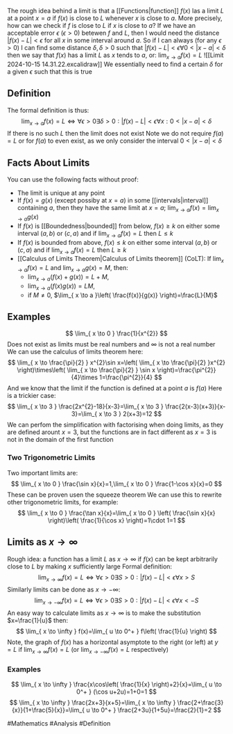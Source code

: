 The rough idea behind a limit is that a [[Functions|function]] $f(x)$ las a limit $L$ at a point $x=a$ if $f(x)$ is close to $L$ whenever $x$ is close to $a$. More precisely, how can we check if $f$ is close to $L$ if $x$ is close to $a$? If we have an acceptable error $\epsilon$ ($\epsilon>0$) betewen $f$ and $L$, then I would need the distance $|f(x)-L|<\epsilon$ for all $x$ in some interval around $a$. So if I can always (for any $\epsilon>0$) I can find some distance $\delta,\delta>0$ such that $|f(x)-L|<\epsilon \forall 0<|x-a|<\delta$ then we say that $f(x)$ has a limit $L$ as $x$ tends to $a$, or: $\lim_{ x \to a }f(x)=L$
![[Limit 2024-10-15 14.31.22.excalidraw]]
We essentially need to find a certain $\delta$ for a given $\epsilon$ such that this is true
## Definition
The formal definition is thus:
$$
\lim_{ x \to a } f(x)=L\iff \forall\epsilon>0\exists\delta>0:|f(x)-L|<\epsilon \forall x :0<|x-a|<\delta
$$
If there is no such $L$ then the limit does not exist
Note we do not require $f(a)=L$ or for $f(a)$ to even exist, as we only consider the interval $0<|x-a|<\delta$
## Facts About Limits
You can use the following facts without proof:
- The limit is unique at any point
- If $f(x)=g(x)$ (except possiby at $x=a$) in some [[intervals|interval]] containing $a$, then they have the same limit at $x=a$; $\lim_{ x \to a }f(x)=\lim_{ x \to a }g(x)$
- If $f(x)$ is [[Boundedness|bounded]] from below, $f(x)\geq k$ on either some interval $(a,b)$ or $(c,a)$ and if $\lim_{ x \to a }f(x)=L$ then $L\leq k$
- If $f(x)$ is bounded from above, $f(x)\leq k$ on either some interval $(a,b)$ or $(c,a)$ and if $\lim_{ x \to a }f(x)=L$ then $L\geq k$
- [[Calculus of Limits Theorem|Calculus of Limits theorem]] (CoLT): If $\lim_{ x \to a }f(x)=L$ and $\lim_{ x \to a }g(x)=M$, then:
    - $\lim_{ x \to a }(f(x)+g(x))=L+M$, 
    - $\lim_{ x \to a }(f(x)g(x))=LM$, 
    - if $M\neq 0$, $\lim_{ x \to a }\left( \frac{f(x)}{g(x)} \right)=\frac{L}{M}$
## Examples
$$
\lim_{ x \to 0 } \frac{1}{x^{2}}
$$
Does not exist as limits must be real numbers and $\infty$ is not a real number
We can use the calculus of limits theorem here:
$$
\lim_{ x \to \frac{\pi}{2} } x^{2}\sin x=\left( \lim_{ x \to \frac{\pi}{2} }x^{2}  \right)\times\left( \lim_{ x \to \frac{\pi}{2} } \sin x \right)=\frac{\pi^{2}}{4}\times 1=\frac{\pi^{2}}{4}
$$
And we know that the limit if the function is defined at a point $a$ is $f(a)$
Here is a trickier case:
$$
\lim_{ x \to 3 } \frac{2x^{2}-18}{x-3}=\lim_{ x \to 3 } \frac{2(x-3)(x+3)}{x-3}=\lim_{ x \to 3 } 2(x+3)=12
$$
We can perfom the simplification with factorising when doing limits, as they are defined arount $x=3$, but the functions are in fact different as $x=3$ is not in the domain of the first function
### Two Trigonometric Limits
Two important limits are:
$$
\lim_{ x \to 0 } \frac{\sin x}{x}=1,\lim_{ x \to 0 } \frac{1-\cos x}{x}=0
$$
These can be proven usen the squeeze theorem
We can use this to rewrite other trigonometric limits, for example:
$$
\lim_{ x \to 0 } \frac{\tan x}{x}=\lim_{ x \to 0 } \left( \frac{\sin x}{x} \right)\left( \frac{1}{\cos x} \right)=1\cdot 1=1
$$
## Limits as $x\to \infty$
Rough idea: a function has a limit $L$ as $x\to \infty$ if $f(x)$ can be kept arbitrarily close to $L$ by making $x$ sufficiently large
Formal definition:
$$
\lim_{ x \to \infty } f(x)=L\iff \forall\epsilon>0\exists S>0:|f(x)-L|<\epsilon \forall x>S
$$
Similarly limits can be done as $x\to-\infty$:
$$
\lim_{ x \to -\infty } f(x)=L\iff \forall\epsilon>0\exists S>0:|f(x)-L|<\epsilon \forall x<-S
$$
An easy way to calculate limits as $x\to \infty$ is to make the substitution $x=\frac{1}{u}$ then:
$$
\lim_{ x \to \infty } f(x)=\lim_{ u \to 0^+ } f\left( \frac{1}{u} \right)
$$
Note, the graph of $f(x)$ has a horizontal asymptote to the right (or left) at $y=L$ if $\lim_{ x \to \infty }f(x)=L$ (or $\lim_{ x \to -\infty }f(x)=L$ respectively)
### Examples
$$
\lim_{ x \to \infty } \frac{x\cos\left( \frac{1}{x} \right)+2}{x}=\lim_{ u \to 0^+ } (\cos u+2u)=1+0=1
$$
$$
\lim_{ x \to \infty } \frac{2x+3}{x+5}=\lim_{ x \to \infty } \frac{2+\frac{3}{x}}{1+\frac{5}{x}}=\lim_{ u \to 0^+ } \frac{2+3u}{1+5u}=\frac{2}{1}=2 
$$
 


#Mathematics #Analysis #Definition